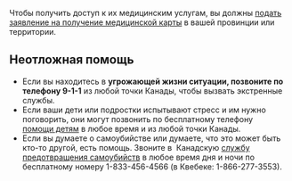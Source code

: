 Чтобы получить доступ к их медицинским услугам, вы должны [подать заявление на получение медицинской карты](https://www.canada.ca/en/health-canada/services/health-cards.html) в вашей провинции или территории.

## Неотложная помощь
* Если вы находитесь в **угрожающей жизни ситуации, позвоните по телефону 9-1-1** из любой точки Канады, чтобы вызвать экстренные службы.
* Если ваши дети или подростки испытывают стресс и им нужно поговорить, они могут позвонить по бесплатному телефону [помощи детям](https://kidshelpphone.ca/?utm_source=Search&utm_medium=cpc&utm_campaign=ServiceConnections&utm_content=&gclid=EAIaIQobChMIqYeUyeq0-AIVR2xvBB3LsQuVEAAYASAAEgLi1vD_BwE) в любое время и из любой точки Канады.
* Если вы думаете о самоубийстве или думаете, что это может быть кто-то другой, есть помощь. Звоните в  Канадскую [службу предотвращения самоубийств](https://www.crisisservicescanada.ca/) в любое время дня и ночи по бесплатному номеру 1-833-456-4566 (в Квебеке: 1-866-277-3553).

